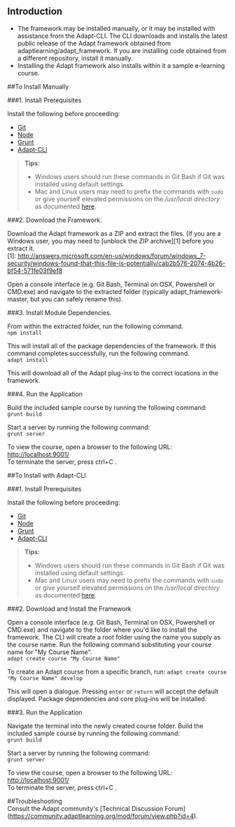 ## Introduction  
* The framework may be installed manually, or it may be installed with assistance from the Adapt-CLI. The CLI downloads and installs the latest public release of the Adapt framework obtained from adaptlearning/adapt_framework. If you are installing code obtained from a different repository, install it manually.  
* Installing the Adapt framework also installs within it a sample e-learning course.  

##To Install Manually  

###1. Install Prerequisites

Install the following before proceeding:
* [Git](http://git-scm.com/downloads)
* [Node](http://nodejs.org/)
* [Grunt](http://gruntjs.com/)
* [Adapt-CLI](https://github.com/adaptlearning/adapt-cli) 

> **Tips:**   
> + Windows users should run these commands in Git Bash if Git was installed using default settings.
> + Mac and Linux users may need to prefix the commands with `sudo` or give yourself elevated permissions on the */usr/local directory* as documented [here](http://foohack.com/2010/08/intro-to-npm/#what_no_sudo).

###2. Download the Framework.

Download the Adapt framework as a ZIP and extract the files. (If you are a Windows user, you may need to [unblock the ZIP archive][1] before you extract it.  
[1]: http://answers.microsoft.com/en-us/windows/forum/windows_7-security/windows-found-that-this-file-is-potentially/cab2b576-2074-4b26-bf54-571fe03f9ef8

Open a console interface (e.g. Git Bash, Terminal on OSX, Powershell or CMD.exe) and navigate to the extracted folder (typically adapt_framework-master, but you can safely rename this). 

###3. Install Module Dependencies.  

From within the extracted folder, run the following command.     
`npm install`  

This will install all of the package dependencies of the framework. If this command completes successfully, run the following command.  
`adapt install`  

This will download all of the Adapt plug-ins to the correct locations in the framework.

###4. Run the Application 

Build the included sample course by running the following command:  
`grunt build`  

Start a server by running the following command:   
`grunt server`  

To view the course, open a browser to the following URL:
[http://localhost:9001/](http://localhost:9001/)   
To terminate the server, press ctrl+C .  

##To Install with Adapt-CLI  

###1. Install Prerequisites  

Install the following before proceeding:
* [Git](http://git-scm.com/downloads)
* [Node](http://nodejs.org/)
* [Grunt](http://gruntjs.com/)
* [Adapt-CLI](https://github.com/adaptlearning/adapt-cli) 

> **Tips:**   
> + Windows users should run these commands in Git Bash if Git was installed using default settings.
> + Mac and Linux users may need to prefix the commands with `sudo` or give yourself elevated permissions on the */usr/local directory* as documented [here](http://foohack.com/2010/08/intro-to-npm/#what_no_sudo).

###2. Download and Install the Framework  

Open a console interface (e.g. Git Bash, Terminal on OSX, Powershell or CMD.exe) and navigate to the folder where you'd like to install the framework. The CLI will create a root folder using the name you supply as the course name. Run the following command substituting your course name for "My Course Name".  
`adapt create course "My Course Name"`

To create an Adapt course from a specific branch, run:
`adapt create course "My Course Name" develop`

This will open a dialogue. Pressing `enter` or `return` will accept the default displayed. Package dependencies and core plug-ins will be installed.

###3. Run the Application 

Navigate the terminal into the newly created course folder. Build the included sample course by running the following command:  
`grunt build`  

Start a server by running the following command:   
`grunt server`  

To view the course, open a browser to the following URL:
[http://localhost:9001/](http://localhost:9001/)   
To terminate the server, press ctrl+C .  

##Troubleshooting  
Consult the Adapt community's [Technical Discussion Forum] (https://community.adaptlearning.org/mod/forum/view.php?id=4).  